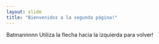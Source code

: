 ```yaml
---
layout: slide
title: "Bienvenidos a la segunda página!"
---
```

Batmannnnn
Utiliza la flecha hacia la izquierda para volver!
